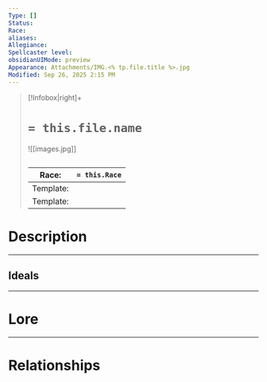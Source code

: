```yaml
---
Type: []
Status:
Race:
aliases:
Allegiance:
Spellcaster level:
obsidianUIMode: preview
Appearance: Attachments/IMG.<% tp.file.title %>.jpg
Modified: Sep 26, 2025 2:15 PM
---
```

> [!Infobox|right]+
> # `= this.file.name`
> ![[images.jpg]]
> ## 
> | Race: |  `= this.Race` |
> | ---- | ---- |
> | Template: |  |
> | Template: |  |
# Description

---

## Ideals
---

# Lore
---



# Relationships

